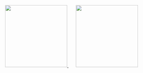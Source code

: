 <div style="text-align: center;">
  <a href="#">
    <img height="200" src="https://github-readme-stats.vercel.app/api?username=alexzsk&theme=Solorized&show_icons=true&show=reviews,prs_merged,prs_merged_percentage" />
  </a>
  <span style="display: inline-block; width: 20px;">&nbsp;</span> <!-- Adds space between images -->
  <a href="#">
    <img height="200" src="https://github-readme-stats.vercel.app/api/top-langs?username=alexzsk&layout=compact&langs_count=8&card_width=320&theme=Solarized" />
  </a>
</div>


